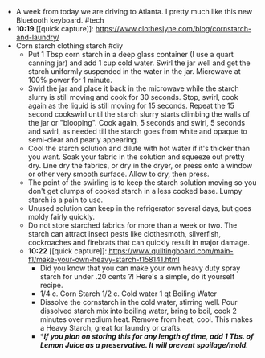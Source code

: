 - A week from today we are driving to Atlanta. I pretty much like this new Bluetooth keyboard. #tech
- **10:19** [[quick capture]]:  https://www.clotheslyne.com/blog/cornstarch-and-laundry/
- Corn starch clothing starch #diy
	- Put 1 Tbsp corn starch in a deep glass container (I use a quart canning jar) and add 1 cup cold water. Swirl the jar well and get the starch uniformly suspended in the water in the jar. Microwave at 100% power for 1 minute.
	- Swirl the jar and place it back in the microwave while the starch slurry is still moving and cook for 30 seconds. Stop, swirl, cook again as the liquid is still moving for 15 seconds. Repeat the 15 second cookswirl until the starch slurry starts climbing the walls of the jar or "blooping". Cook again, 5 seconds and swirl, 5 seconds and swirl, as needed till the starch goes from white and opaque to semi-clear and pearly appearing.
	- Cool the starch solution and dilute with hot water if it's thicker than you want. Soak your fabric in the solution and squeeze out pretty dry. Line dry the fabrics, or dry in the dryer, or press onto a window or other very smooth surface. Allow to dry, then press.
	- The point of the swirling is to keep the starch solution moving so you don't get clumps of cooked starch in a less cooked base. Lumpy starch is a pain to use.
	- Unused solution can keep in the refrigerator several days, but goes moldy fairly quickly.
	- Do not store starched fabrics for more than a week or two. The starch can attract insect pests like clothesmoth, silverfish, cockroaches and firebrats that can quickly result in major damage.
	- **10:22** [[quick capture]]:  https://www.quiltingboard.com/main-f1/make-your-own-heavy-starch-t158141.html
		- Did you know that you can make your own heavy duty spray starch for under .20 cents ?! Here's a simple, do it yourself recipe.
		- 1/4 c. Corn Starch
		  1/2 c. Cold water
		  1 qt Boiling Water
		- Dissolve the cornstarch in the cold water, stirring well. Pour dissolved starch mix into boiling water, bring to boil, cook 2 minutes over medium heat. Remove from heat, cool. This makes a Heavy Starch, great for laundry or crafts.
		- ****If you plan on storing this for any length of time, add 1 Tbs. of Lemon Juice as a preservative. It will prevent spoilage/mold.***